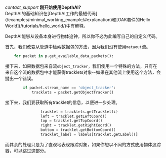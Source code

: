 <div class="alert alert-primary" role="alert">
<i class="material-icons info">
contact_support
</i>
  <strong>刚开始使用DepthAI?</strong><br/>
  <span class="small">DepthAI的基础知识在[DepthAI工作的最短代码](/examples/minimal_working_example/#explanation)和[OAK套件的Hello World](/tutorials/hello_world/)中有解释。</span>
</div>

DepthAI能够从设备本身进行物体追钟，所以你不必为此编写自己的自定义代码。

首先，我们改变从管道中检索数据包的方法，因为我们没有使用`metaout`流。

```python
    for packet in p.get_available_data_packets():
```

接下来，如果数据包来自流`object_tracker`，我们使用一个特殊的方法，只有在来自这个流的数据包中才能获得tracklets对象--如果在其他流上使用这个方法，会抛出一个错误。

```python
        if packet.stream_name == 'object_tracker':
            tracklets = packet.getObjectTracker()
``` 

接下来，我们要获取所有tracklet的信息，以便进一步处理。

```python
                tracklet = tracklets.getTracklet(i)
                left = tracklet.getLeftCoord()
                top = tracklet.getTopCoord()
                right = tracklet.getRightCoord()
                bottom = tracklet.getBottomCoord()
                tracklet_label = labels[tracklet.getLabel()]
```

而其余的处理只是为了直观地表现跟踪对象，如果你想以不同的方式使用物体追踪器，可以跳过这部分。
